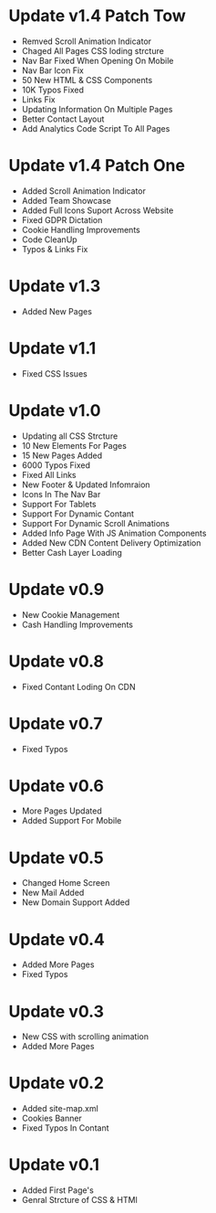 # Update v1.4 Patch Tow
- Remved Scroll Animation Indicator
- Chaged All Pages CSS loding strcture
- Nav Bar Fixed When Opening On Mobile
- Nav Bar Icon Fix
- 50 New HTML & CSS Components
- 10K Typos Fixed 
- Links Fix
- Updating Information On Multiple Pages 
- Better Contact Layout
- Add Analytics Code Script To All Pages

# Update v1.4 Patch One
- Added Scroll Animation Indicator
- Added Team Showcase
- Added Full Icons Suport Across Website
- Fixed GDPR Dictation
- Cookie Handling Improvements
- Code CleanUp
- Typos & Links Fix

# Update v1.3
- Added New Pages

# Update v1.1
- Fixed CSS Issues


# Update v1.0
- Updating all CSS Strcture 
- 10 New Elements For Pages
- 15 New Pages Added
- 6000 Typos Fixed
- Fixed All Links
- New Footer & Updated Infomraion
- Icons In The Nav Bar
- Support For Tablets
- Support For Dynamic Contant
- Support For Dynamic Scroll Animations
- Added Info Page With JS Animation Components
- Added New CDN Content Delivery Optimization
- Better Cash Layer Loading

# Update v0.9
- New Cookie Management
- Cash Handling Improvements

# Update v0.8
- Fixed Contant Loding On CDN

# Update v0.7
- Fixed Typos

# Update v0.6
- More Pages Updated
- Added Support For Mobile

# Update v0.5
- Changed Home Screen
- New Mail Added
- New Domain Support Added

# Update v0.4
- Added More Pages
- Fixed Typos

# Update v0.3
- New CSS with scrolling animation
- Added More Pages

# Update v0.2
- Added site-map.xml
- Cookies Banner
- Fixed Typos In Contant

# Update v0.1
- Added First Page's 
- Genral Strcture of CSS & HTMl
